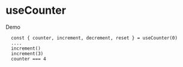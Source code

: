 # useCounter

Demo

```
  const { counter, increment, decrement, reset } = useCounter(0)
  ....
  increment()
  increment(3)
  counter === 4
```